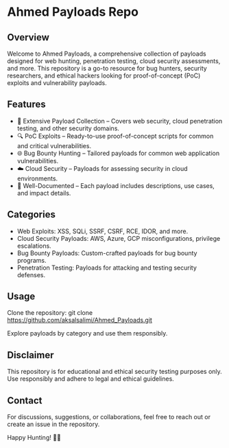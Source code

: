# Ahmed Payloads Repo

## Overview

Welcome to Ahmed Payloads, a comprehensive collection of payloads designed for web hunting, penetration testing, cloud security assessments, and more. This repository is a go-to resource for bug hunters, security researchers, and ethical hackers looking for proof-of-concept (PoC) exploits and vulnerability payloads.

## Features

- 📌 Extensive Payload Collection – Covers web security, cloud penetration testing, and other security domains.
- 🔍 PoC Exploits – Ready-to-use proof-of-concept scripts for common and critical vulnerabilities.
- 🌐 Bug Bounty Hunting – Tailored payloads for common web application vulnerabilities.
- ☁️ Cloud Security – Payloads for assessing security in cloud environments.
- 📖 Well-Documented – Each payload includes descriptions, use cases, and impact details.

## Categories

- Web Exploits: XSS, SQLi, SSRF, CSRF, RCE, IDOR, and more.
- Cloud Security Payloads: AWS, Azure, GCP misconfigurations, privilege escalations.
- Bug Bounty Payloads: Custom-crafted payloads for bug bounty programs.
- Penetration Testing: Payloads for attacking and testing security defenses.

## Usage

Clone the repository:
git clone https://github.com/aksalsalimi/Ahmed_Payloads.git

Explore payloads by category and use them responsibly.

## Disclaimer

This repository is for educational and ethical security testing purposes only. Use responsibly and adhere to legal and ethical guidelines.

## Contact

For discussions, suggestions, or collaborations, feel free to reach out or create an issue in the repository.

Happy Hunting! 🕵️‍♂️
